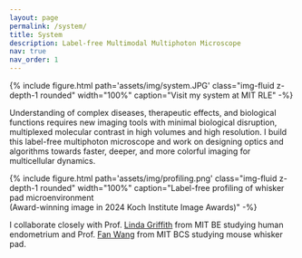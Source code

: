 ```yaml
---
layout: page
permalink: /system/
title: System
description: Label-free Multimodal Multiphoton Microscope
nav: true
nav_order: 1
---
```


{% include figure.html path='assets/img/system.JPG' class="img-fluid z-depth-1 rounded" width="100%" caption="Visit my system at MIT RLE" -%}

Understanding of complex diseases, therapeutic effects, and biological functions requires new imaging tools with minimal biological disruption, multiplexed molecular contrast in high volumes and high resolution. I build this label-free multiphoton microscope and work on designing optics and algorithms towards faster, deeper, and more colorful imaging for multicellular dynamics.

{% include figure.html path='assets/img/profiling.png' class="img-fluid z-depth-1 rounded" width="100%" caption="Label-free profiling of whisker pad microenvironment<br>
(Award-winning image in 2024 Koch Institute Image Awards)" -%}

I collaborate closely with Prof. [Linda Griffith](https://lgglab.mit.edu/) from MIT BE studying human endometrium and Prof. [Fan Wang](https://www.wanglab-neuro.org/) from MIT BCS studying mouse whisker pad.
